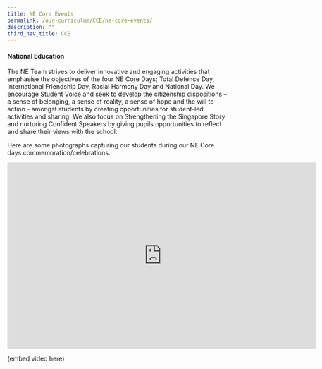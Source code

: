 ```yaml
---
title: NE Core Events
permalink: /our-curriculum/CCE/ne-core-events/
description: ""
third_nav_title: CCE
---
```

<h4>National Education</h4>

The NE Team strives to deliver innovative and engaging activities that emphasise the objectives of the four NE Core Days; Total Defence Day, International Friendship Day, Racial Harmony Day and National Day. We encourage Student Voice and seek to develop the citizenship dispositions – a sense of belonging, a sense of reality, a sense of hope and the will to action - amongst students by creating opportunities for student-led activities and sharing. We also focus on Strengthening the Singapore Story and nurturing Confident Speakers by giving pupils opportunities to reflect and share their views with the school.

  

Here are some photographs capturing our students during our NE Core days commemoration/celebrations.


<center><iframe allowfullscreen="true" height="422" width="700" frameborder="0" src="https://docs.google.com/presentation/d/e/2PACX-1vRSjPseI68gpPOql5O9dhYqe2GeTMznbEt9iLAhYP7XUmUAvwKqSwf_-Uqwtkjsp3vc0U61jlGISWjl/embed?start=false&amp;loop=false&amp;delayms=3000"></iframe></center>


(embed video here)